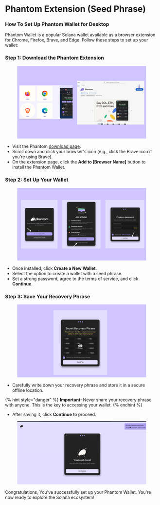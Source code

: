 # Phantom Extension (Seed Phrase)

### How To Set Up Phantom Wallet for Desktop <a href="#how-to-set-up-phantom-wallet" id="how-to-set-up-phantom-wallet"></a>

Phantom Wallet is a popular Solana wallet available as a browser extension for Chrome, Firefox, Brave, and Edge. Follow these steps to set up your wallet:

### **Step 1: Download the Phantom Extension**

<figure><img src="../../.gitbook/assets/phamtom desktop.png" alt=""><figcaption></figcaption></figure>

* Visit the Phantom [download page](https://phantom.app/download).
* Scroll down and click your browser's icon (e.g., click the Brave icon if you're using Brave).
* On the extension page, click the **Add to \[Browser Name]** button to install the Phantom Wallet.

### Step 2: Set Up Your Wallet

<figure><img src="../../.gitbook/assets/exe.png" alt=""><figcaption></figcaption></figure>

* Once installed, click **Create a New Wallet**.
* Select the option to create a wallet with a seed phrase.
* Set a strong password, agree to the terms of service, and click **Continue**.

### Step 3: Save Your Recovery Phrase

<figure><img src="../../.gitbook/assets/phrase.png" alt=""><figcaption></figcaption></figure>

* Carefully write down your recovery phrase and store it in a secure offline location.

{% hint style="danger" %}
**Important:** Never share your recovery phrase with anyone. This is the key to accessing your wallet.
{% endhint %}

* After saving it, click **Continue** to proceed.

<figure><img src="../../.gitbook/assets/image (2) (1).png" alt=""><figcaption></figcaption></figure>

Congratulations, You’ve successfully set up your Phantom Wallet. You're now ready to explore the Solana ecosystem!
